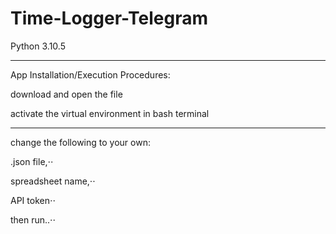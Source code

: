 # Time-Logger-Telegram 
Python 3.10.5
- - - - 
App Installation/Execution Procedures:

download and open the file

activate the virtual environment in bash terminal
- - - - 

change the following to your own:

.json file,⋅⋅
 
 spreadsheet name,⋅⋅

API token⋅⋅

then run..⋅⋅
